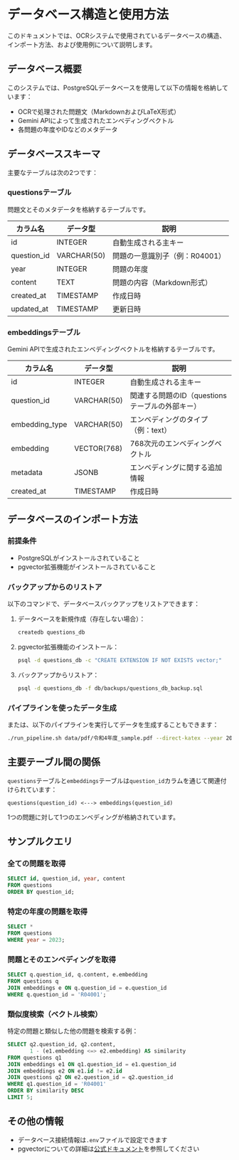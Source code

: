 # データベース構造と使用方法

このドキュメントでは、OCRシステムで使用されているデータベースの構造、インポート方法、および使用例について説明します。

## データベース概要

このシステムでは、PostgreSQLデータベースを使用して以下の情報を格納しています：

- OCRで処理された問題文（MarkdownおよびLaTeX形式）
- Gemini APIによって生成されたエンベディングベクトル
- 各問題の年度やIDなどのメタデータ

## データベーススキーマ

主要なテーブルは次の2つです：

### questionsテーブル

問題文とそのメタデータを格納するテーブルです。

| カラム名 | データ型 | 説明 |
|---------|---------|------|
| id | INTEGER | 自動生成される主キー |
| question_id | VARCHAR(50) | 問題の一意識別子（例：R04001） |
| year | INTEGER | 問題の年度 |
| content | TEXT | 問題の内容（Markdown形式） |
| created_at | TIMESTAMP | 作成日時 |
| updated_at | TIMESTAMP | 更新日時 |

### embeddingsテーブル

Gemini APIで生成されたエンベディングベクトルを格納するテーブルです。

| カラム名 | データ型 | 説明 |
|---------|---------|------|
| id | INTEGER | 自動生成される主キー |
| question_id | VARCHAR(50) | 関連する問題のID（questionsテーブルの外部キー） |
| embedding_type | VARCHAR(50) | エンベディングのタイプ（例：text） |
| embedding | VECTOR(768) | 768次元のエンベディングベクトル |
| metadata | JSONB | エンベディングに関する追加情報 |
| created_at | TIMESTAMP | 作成日時 |

## データベースのインポート方法

### 前提条件

- PostgreSQLがインストールされていること
- pgvector拡張機能がインストールされていること

### バックアップからのリストア

以下のコマンドで、データベースバックアップをリストアできます：

1. データベースを新規作成（存在しない場合）：
   ```bash
   createdb questions_db
   ```

2. pgvector拡張機能のインストール：
   ```bash
   psql -d questions_db -c "CREATE EXTENSION IF NOT EXISTS vector;"
   ```

3. バックアップからリストア：
   ```bash
   psql -d questions_db -f db/backups/questions_db_backup.sql
   ```

### パイプラインを使ったデータ生成

または、以下のパイプラインを実行してデータを生成することもできます：

```bash
./run_pipeline.sh data/pdf/令和4年度_sample.pdf --direct-katex --year 2023
```

## 主要テーブル間の関係

`questions`テーブルと`embeddings`テーブルは`question_id`カラムを通じて関連付けられています：

```
questions(question_id) <---> embeddings(question_id)
```

1つの問題に対して1つのエンベディングが格納されています。

## サンプルクエリ

### 全ての問題を取得

```sql
SELECT id, question_id, year, content 
FROM questions 
ORDER BY question_id;
```

### 特定の年度の問題を取得

```sql
SELECT * 
FROM questions 
WHERE year = 2023;
```

### 問題とそのエンベディングを取得

```sql
SELECT q.question_id, q.content, e.embedding 
FROM questions q
JOIN embeddings e ON q.question_id = e.question_id
WHERE q.question_id = 'R04001';
```

### 類似度検索（ベクトル検索）

特定の問題と類似した他の問題を検索する例：

```sql
SELECT q2.question_id, q2.content, 
       1 - (e1.embedding <=> e2.embedding) AS similarity
FROM questions q1
JOIN embeddings e1 ON q1.question_id = e1.question_id
JOIN embeddings e2 ON e1.id != e2.id
JOIN questions q2 ON e2.question_id = q2.question_id
WHERE q1.question_id = 'R04001'
ORDER BY similarity DESC
LIMIT 5;
```

## その他の情報

- データベース接続情報は`.env`ファイルで設定できます
- pgvectorについての詳細は[公式ドキュメント](https://github.com/pgvector/pgvector)を参照してください 